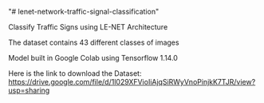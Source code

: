 "# lenet-network-traffic-signal-classification" 

Classify Traffic Signs using LE-NET Architecture 

The dataset contains 43 different classes of images

Model built in Google Colab using Tensorflow 1.14.0

Here is the link to download the Dataset:
https://drive.google.com/file/d/1l029XFVioIiAjqSiRWyVnoPinjkK7TJR/view?usp=sharing